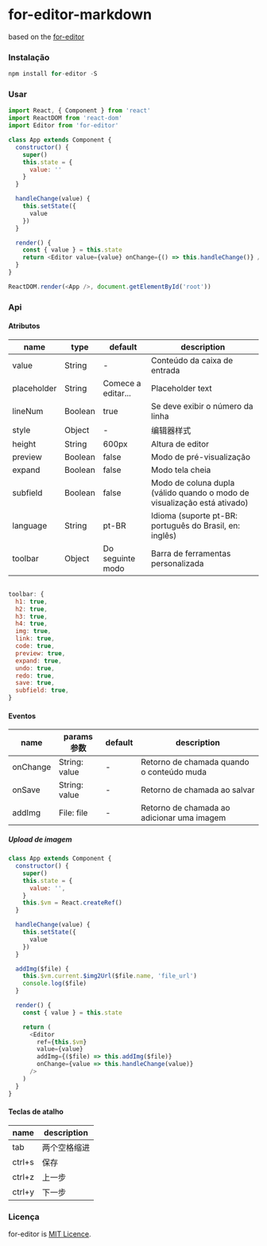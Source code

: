 # for-editor-markdown

based on the [for-editor](https://github.com/kkfor/for-editor)

### Instalação

```js
npm install for-editor -S
```

### Usar

```js
import React, { Component } from 'react'
import ReactDOM from 'react-dom'
import Editor from 'for-editor'

class App extends Component {
  constructor() {
    super()
    this.state = {
      value: ''
    }
  }

  handleChange(value) {
    this.setState({
      value
    })
  }

  render() {
    const { value } = this.state
    return <Editor value={value} onChange={() => this.handleChange()} />
  }
}

ReactDOM.render(<App />, document.getElementById('root'))
```

### Api

#### Atributos

| name        | type    | default     | description                        |
| ----------- | ------- | ----------- | ---------------------------------- |
| value       | String  | -           | Conteúdo da caixa de entrada                         |
| placeholder | String  | Comece a editar... | Placeholder text                           |
| lineNum     | Boolean | true        | Se deve exibir o número da linha                       |
| style       | Object  | -           | 编辑器样式                         |
| height      | String  | 600px       | Altura de editor                         |
| preview     | Boolean | false       | Modo de pré-visualização                           |
| expand      | Boolean | false       | Modo tela cheia                           |
| subfield    | Boolean | false       | Modo de coluna dupla (válido quando o modo de visualização está ativado)       |
| language    | String  | pt-BR       | Idioma (suporte pt-BR: português do Brasil, en: inglês) |
| toolbar     | Object  | Do seguinte modo        | Barra de ferramentas personalizada                       |

```js

toolbar: {
  h1: true,
  h2: true,
  h3: true,
  h4: true,
  img: true,
  link: true,
  code: true,
  preview: true,
  expand: true,
  undo: true,
  redo: true,
  save: true,
  subfield: true,
}
```

#### Eventos

| name     | params 参数   | default | description    |
| -------- | ------------- | ------- | -------------- |
| onChange | String: value | -       | Retorno de chamada quando o conteúdo muda |
| onSave   | String: value | -       | Retorno de chamada ao salvar     |
| addImg   | File: file    | -       | Retorno de chamada ao adicionar uma imagem |

##### Upload de imagem

```js
class App extends Component {
  constructor() {
    super()
    this.state = {
      value: '',
    }
    this.$vm = React.createRef()
  }

  handleChange(value) {
    this.setState({
      value
    })
  }

  addImg($file) {
    this.$vm.current.$img2Url($file.name, 'file_url')
    console.log($file)
  }

  render() {
    const { value } = this.state

    return (
      <Editor
        ref={this.$vm}
        value={value}
        addImg={($file) => this.addImg($file)}
        onChange={value => this.handleChange(value)}
      />
    )
  }
}
```

#### Teclas de atalho

| name   | description  |
| ------ | ------------ |
| tab    | 两个空格缩进 |
| ctrl+s | 保存         |
| ctrl+z | 上一步       |
| ctrl+y | 下一步       |


### Licença

for-editor is [MIT Licence](./LICENSE).
